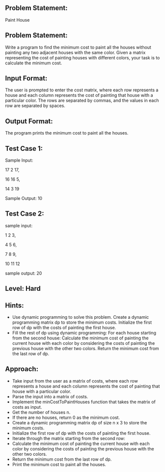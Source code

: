 ## Problem Statement:
Paint House

## Problem Statement:
Write a program to find the minimum cost to paint all the houses without painting any two adjacent houses with the same color. Given a matrix representing the cost of painting houses with different colors, your task is to calculate the minimum cost.

## Input Format:
The user is prompted to enter the cost matrix, where each row represents a house and each column represents the cost of painting that house with a particular color. The rows are separated by commas, and the values in each row are separated by spaces.


## Output Format:
The program prints the minimum cost to paint all the houses.


## Test Case 1:
Sample Input:

17 2 17, 

16 16 5, 

14 3 19

Sample Output:
10

## Test Case 2:
sample input: 

1 2 3, 

4 5 6, 

7 8 9,

10 11 12

sample output:
20

## Level: Hard

## Hints:
- Use dynamic programming to solve this problem.
Create a dynamic programming matrix dp to store the minimum costs.
Initialize the first row of dp with the costs of painting the first house.
- Fill the rest of dp using dynamic programming:
For each house starting from the second house:
Calculate the minimum cost of painting the current house with each color by considering the costs of painting the previous house with the other two colors.
Return the minimum cost from the last row of dp.

## Approach:
- Take input from the user as a matrix of costs, where each row represents a house and each column represents the cost of painting that house with a particular color.
- Parse the input into a matrix of costs.
- Implement the minCostToPaintHouses function that takes the matrix of costs as input.
- Get the number of houses n.
- If there are no houses, return 0 as the minimum cost.
- Create a dynamic programming matrix dp of size n x 3 to store the minimum costs.
- Initialize the first row of dp with the costs of painting the first house.
- Iterate through the matrix starting from the second row:
- Calculate the minimum cost of painting the current house with each color by considering the costs of painting the previous house with the other two colors.
- Return the minimum cost from the last row of dp.
- Print the minimum cost to paint all the houses.
